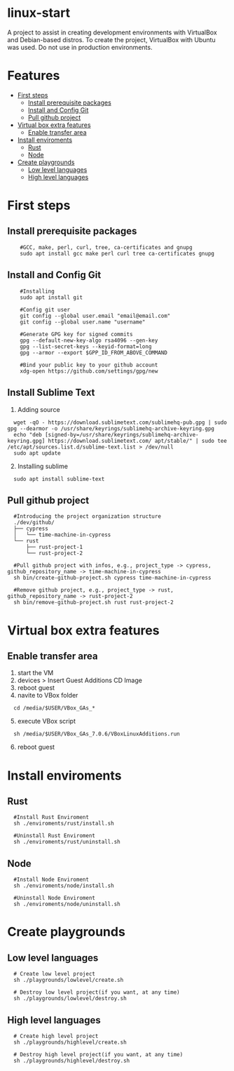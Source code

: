 # linux-start
A project to assist in creating development environments with VirtualBox and Debian-based distros. To create the project, VirtualBox with Ubuntu was used. Do not use in production environments.

# Features <!-- omit in toc -->

- [First steps](#first-steps)
    - [Install prerequisite packages](#install-prerequisite-packages)
    - [Install and Config Git](#install-and-config-git)
    - [Pull github project](#pull-github-project)
- [Virtual box extra features](#virtual-box-extra-features)
    - [Enable transfer area](#enable-transfer-area)
- [Install enviroments](#install-enviroments)
    - [Rust](#rust)
    - [Node](#node)
- [Create playgrounds](#create-playgrounds)
    - [Low level languages](#low-level-languages)
    - [High level languages](#high-level-languages)

# First steps
## Install prerequisite packages
```
    #GCC, make, perl, curl, tree, ca-certificates and gnupg
    sudo apt install gcc make perl curl tree ca-certificates gnupg
```

## Install and Config Git
```
    #Installing
    sudo apt install git
```
```
    #Config git user
    git config --global user.email "email@email.com"
    git config --global user.name "username"
```
```
    #Generate GPG key for signed commits
    gpg --default-new-key-algo rsa4096 --gen-key
    gpg --list-secret-keys --keyid-format=long
    gpg --armor --export $GPP_ID_FROM_ABOVE_COMMAND
```
```
    #Bind your public key to your github account
    xdg-open https://github.com/settings/gpg/new
```

## Install Sublime Text
  1. Adding source 
```
  wget -qO - https://download.sublimetext.com/sublimehq-pub.gpg | sudo gpg --dearmor -o /usr/share/keyrings/sublimehq-archive-keyring.gpg
  echo "deb [signed-by=/usr/share/keyrings/sublimehq-archive-keyring.gpg] https://download.sublimetext.com/ apt/stable/" | sudo tee /etc/apt/sources.list.d/sublime-text.list > /dev/null
  sudo apt update
```
  2. Installing sublime
```
  sudo apt install sublime-text
```

## Pull github project
```
  #Introducing the project organization structure
  ./dev/github/
  ├── cypress
  │   └── time-machine-in-cypress
  └── rust
      ├── rust-project-1
      └── rust-project-2
```
```
  #Pull github project with infos, e.g., project_type -> cypress, github_repository_name -> time-machine-in-cypress
  sh bin/create-github-project.sh cypress time-machine-in-cypress
```
```
  #Remove github project, e.g., project_type -> rust, github_repository_name -> rust-project-2
  sh bin/remove-github-project.sh rust rust-project-2
```

# Virtual box extra features
## Enable transfer area
  1. start the VM
  2. devices > Insert Guest Additions CD Image
  3. reboot guest
  4. navite to VBox folder
```
  cd /media/$USER/VBox_GAs_*
```
  5. execute VBox script
```
  sh /media/$USER/VBox_GAs_7.0.6/VBoxLinuxAdditions.run
```
  6. reboot guest


# Install enviroments
## Rust
```
  #Install Rust Enviroment
  sh ./enviroments/rust/install.sh

  #Uninstall Rust Enviroment
  sh ./enviroments/rust/uninstall.sh
```

## Node
```
  #Install Node Enviroment
  sh ./enviroments/node/install.sh

  #Uninstall Node Enviroment
  sh ./enviroments/node/uninstall.sh
```


# Create playgrounds
## Low level languages
```
  # Create low level project
  sh ./playgrounds/lowlevel/create.sh
```
```
  # Destroy low level project(if you want, at any time)
  sh ./playgrounds/lowlevel/destroy.sh
```

## High level languages
```
  # Create high level project
  sh ./playgrounds/highlevel/create.sh
```
```
  # Destroy high level project(if you want, at any time)
  sh ./playgrounds/highlevel/destroy.sh
```
